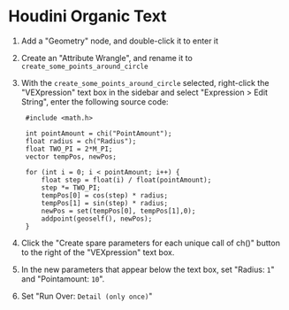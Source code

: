 # Houdini Organic Text

1. Add a "Geometry" node, and double-click it to enter it
2. Create an "Attribute Wrangle", and rename it to `create_some_points_around_circle`
3. With the `create_some_points_around_circle` selected, right-click the "VEXpression" text box in the sidebar and select "Expression > Edit String", enter the following source code:

		#include <math.h>

		int pointAmount = chi("PointAmount");
		float radius = ch("Radius");
		float TWO_PI = 2*M_PI;
		vector tempPos, newPos;

		for (int i = 0; i < pointAmount; i++) {
			float step = float(i) / float(pointAmount);
			step *= TWO_PI;
			tempPos[0] = cos(step) * radius;
			tempPos[1] = sin(step) * radius;
			newPos = set(tempPos[0], tempPos[1],0);
			addpoint(geoself(), newPos);
		}

4. Click the "Create spare parameters for each unique call of ch()" button to the right of the "VEXpression" text box.
5. In the new parameters that appear below the text box, set "Radius: `1`" and "Pointamount: `10`".
6. Set "Run Over: `Detail (only once)`"